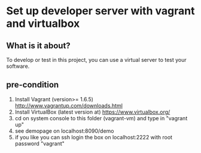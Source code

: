 # Set up developer server with vagrant and virtualbox #

## What is it about? ##
To develop or test in this project, you can use a virtual server to test your software.

## pre-condition ##

1. Install Vagrant (version>= 1.6.5) http://www.vagrantup.com/downloads.html
2. Install VirtualBox (latest version at) https://www.virtualbox.org/
3. cd on system console to this folder (vagrant-vm) and type in "vagrant up"
4. see demopage on localhost:8090/demo
5. if you like you can ssh login the box on localhost:2222 with root password "vagrant"